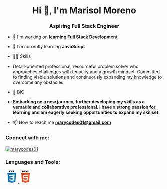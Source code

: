 <h1 align="center">Hi 👋, I'm Marisol Moreno</h1>
<h3 align="center">Aspiring Full Stack Engineer</h3>

- 🔭 I'm working on **learning Full Stack Development**

- 🌱 I’m currently learning **JavaScript**

- 👨‍💻 Skills
- Detail-oriented professional, resourceful problem solver who approaches challenges with tenacity and a growth mindset. Committed to finding viable solutions and continuously expanding my knowledge to overcome any obstacles.

- 💬 BIO
- **Embarking on a new journey, further developing my skills as a versatile and collaborative professional. I have a strong passion for learning and am eagerly seeking opportunities to expand my skillset.**

- 📫 How to reach me **marycodes01@gmail.com**

<h3 align="left">Connect with me:</h3>
<p align="left">
<a href="https://linkedin.com/in/marycodes01" target="blank"><img align="center" src="https://raw.githubusercontent.com/rahuldkjain/github-profile-readme-generator/master/src/images/icons/Social/linked-in-alt.svg" alt="marycodes01" height="30" width="40" /></a>
</p>

<h3 align="left">Languages and Tools:</h3>
<p align="left"> <a href="https://www.w3schools.com/css/" target="_blank" rel="noreferrer"> <img src="https://raw.githubusercontent.com/devicons/devicon/master/icons/css3/css3-original-wordmark.svg" alt="css3" width="40" height="40"/> </a> <a href="https://www.w3.org/html/" target="_blank" rel="noreferrer"> <img src="https://raw.githubusercontent.com/devicons/devicon/master/icons/html5/html5-original-wordmark.svg" alt="html5" width="40" height="40"/> </a> </p>
